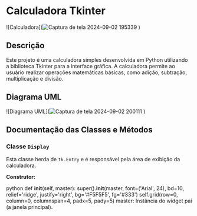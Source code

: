 # Calculadora Tkinter

![Calculadora](![Captura de tela 2024-09-02 195339](https://github.com/user-attachments/assets/a030ad06-297b-4989-9136-9e0befa00365)
) 

## Descrição

Este projeto é uma calculadora simples desenvolvida em Python utilizando a biblioteca Tkinter para a interface gráfica. A calculadora permite ao usuário realizar operações matemáticas básicas, como adição, subtração, multiplicação e divisão.

## Diagrama UML

![Diagrama UML](![Captura de tela 2024-09-02 200111](https://github.com/user-attachments/assets/9aa1a066-9adc-47b2-b7a1-0d505d727d71)
)
## Documentação das Classes e Métodos

### Classe `Display`

Esta classe herda de `tk.Entry` e é responsável pela área de exibição da calculadora.

**Construtor:**

python
def __init__(self, master):
    super().__init__(master, font=('Arial', 24), bd=10, relief='ridge', justify='right',
                     bg='#F5F5F5', fg='#333')
    self.grid(row=0, column=0, columnspan=4, padx=5, pady=5)
master: Instância do widget pai (a janela principal).
